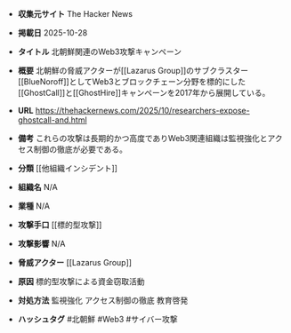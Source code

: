 - **収集元サイト**
The Hacker News

- **掲載日**
2025-10-28

- **タイトル**
北朝鮮関連のWeb3攻撃キャンペーン

- **概要**
北朝鮮の脅威アクターが[[Lazarus Group]]のサブクラスター[[BlueNoroff]]としてWeb3とブロックチェーン分野を標的にした[[GhostCall]]と[[GhostHire]]キャンペーンを2017年から展開している。

- **URL**
https://thehackernews.com/2025/10/researchers-expose-ghostcall-and.html

- **備考**
これらの攻撃は長期的かつ高度でありWeb3関連組織は監視強化とアクセス制御の徹底が必要である。

- **分類**
[[他組織インシデント]]

- **組織名**
N/A

- **業種**
N/A

- **攻撃手口**
[[標的型攻撃]]

- **攻撃影響**
N/A

- **脅威アクター**
[[Lazarus Group]]

- **原因**
標的型攻撃による資金窃取活動

- **対処方法**
監視強化 アクセス制御の徹底 教育啓発

- **ハッシュタグ**
#北朝鮮 #Web3 #サイバー攻撃
